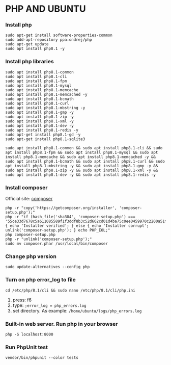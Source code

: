 # PHP AND UBUNTU

### Install php
```shell
sudo apt-get install software-properties-common
sudo add-apt-repository ppa:ondrej/php
sudo apt-get update
sudo apt install php8.1 -y
```

### Install php libraries
```shell
sudo apt install php8.1-common
sudo apt install php8.1-cli
sudo apt install php8.1-fpm
sudo apt install php8.1-mysql
sudo apt install php8.1-memcache
sudo apt install php8.1-memcached -y
sudo apt install php8.1-bcmath
sudo apt install php8.1-curl
sudo apt install php8.1-mbstring -y
sudo apt install php8.1-gmp -y
sudo apt install php8.1-zip -y
sudo apt install php8.1-xml -y
sudo apt install php8.1-dev -y
sudo apt install php8.1-redis -y
sudo apt-get install php8.1-gd -y
sudo apt-get install php8.1-sqlite3
```
```shell
sudo apt install php8.1-common && sudo apt install php8.1-cli && sudo apt install php8.1-fpm && sudo apt install php8.1-mysql && sudo apt install php8.1-memcache && sudo apt install php8.1-memcached -y && sudo apt install php8.1-bcmath && sudo apt install php8.1-curl && sudo apt install php8.1-mbstring -y && sudo apt install php8.1-gmp -y && sudo apt install php8.1-zip -y && sudo apt install php8.1-xml -y && sudo apt install php8.1-dev -y && sudo apt install php8.1-redis -y
```

### Install composer
Official site: [composer](https://getcomposer.org/download/)
```shell
php -r "copy('https://getcomposer.org/installer', 'composer-setup.php');"
php -r "if (hash_file('sha384', 'composer-setup.php') === '55ce33d7678c5a611085589f1f3ddf8b3c52d662cd01d4ba75c0ee0459970c2200a51f492d557530c71c15d8dba01eae') { echo 'Installer verified'; } else { echo 'Installer corrupt'; unlink('composer-setup.php'); } echo PHP_EOL;"
php composer-setup.php
php -r "unlink('composer-setup.php');"
sudo mv composer.phar /usr/local/bin/composer
```

### Change php version
```shell
sudo update-alternatives --config php
```

### Turn on php error_log to file
```shell
cd /etc/php/8.1/cli && sudo nano /etc/php/8.1/cli/php.ini
```
1) press: f6
2) type: `;error_log = php_errors.log`
3) set directory. As example: `/home/ubuntu/logs/php_errors.log`

### Built-in web server. Run php in your browser
```shell
php -S localhost:8000
```

### Run PhpUnit test 
```shell
vendor/bin/phpunit --color tests
```
